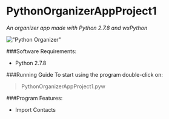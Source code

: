 # PythonOrganizerAppProject1

_An organizer app made with Python 2.7.8 and wxPython_

!["Python Organizer"](https://github.com/karadalex/PythonOrganizerAppProject1/blob/master/mediaFilesPackage/welcomeScreen1.jpg)

###Software Requirements:
  - Python 2.7.8

###Running Guide
To start using the program double-click on:
  >PythonOrganizerAppProject1.pyw

###Program Features:
  - Import Contacts
